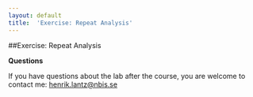 ```yaml
---
layout: default
title:  'Exercise: Repeat Analysis'
---
```


##Exercise: Repeat Analysis

**Questions**

If you have questions about the lab after the course, you are welcome to contact me: henrik.lantz@nbis.se
